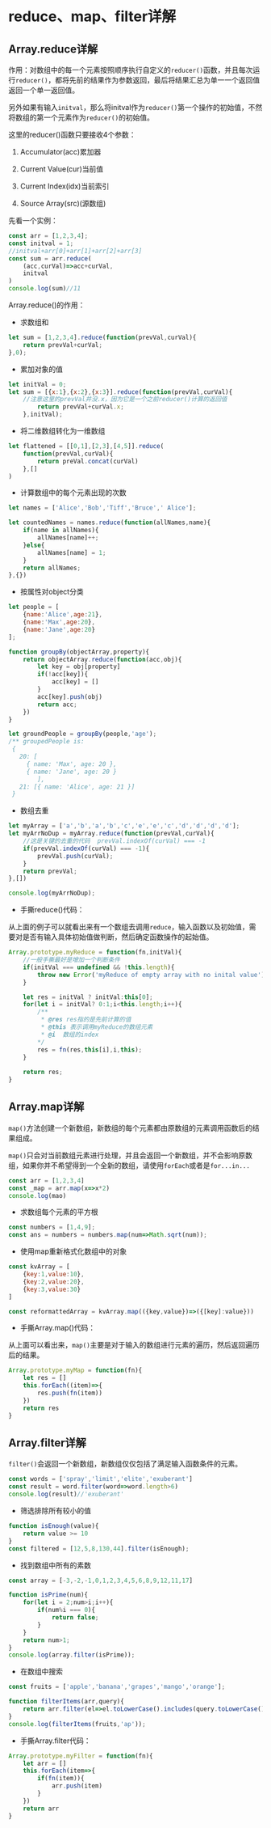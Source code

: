 # reduce、map、filter详解

## Array.reduce详解

作用：对数组中的每一个元素按照顺序执行自定义的`reducer()`函数，并且每次运行`reducer()`，都将先前的结果作为参数返回，最后将结果汇总为单一一个返回值返回一个单一返回值。

另外如果有输入`initval`，那么将initval作为`reducer()`第一个操作的初始值，不然将数组的第一个元素作为`reducer()`的初始值。

这里的reducer()函数只要接收4个参数：

1. Accumulator(acc)累加器

2. Current Value(cur)当前值

3. Current Index(idx)当前索引

4. Source Array(src)(源数组)

先看一个实例：

```javascript
const arr = [1,2,3,4];
const initval = 1;
//initval+arr[0]+arr[1]+arr[2]+arr[3]
const sum = arr.reduce(
    (acc,curVal)=>acc+curVal,
    initval
)
console.log(sum)//11
```

Array.reduce()的作用：

- 求数组和

```javascript
let sum = [1,2,3,4].reduce(function(prevVal,curVal){
    return prevVal+curVal;
},0);
```

- 累加对象的值

```javascript
let initVal = 0;
let sum = [{x:1},{x:2},{x:3}].reduce(function(prevVal,curVal){
    //注意这里的prevVal并没.x，因为它是一个之前reducer()计算的返回值
        return prevVal+curVal.x;
    },initVal);
```

- 将二维数组转化为一维数组

```javascript
let flattened = [[0,1],[2,3],[4,5]].reduce(
    function(prevVal,curVal){
        return preVal.concat(curVal)
    },[]
)
```

- 计算数组中的每个元素出现的次数

```javascript
let names = ['Alice','Bob','Tiff','Bruce',' Alice'];

let countedNames = names.reduce(function(allNames,name){
    if(name in allNames){
        allNames[name]++;
    }else{
        allNames[name] = 1;
    }
    return allNames;
},{})
```

- 按属性对object分类

```javascript
let people = [
    {name:'Alice',age:21},
    {name:'Max',age:20},
    {name:'Jane',age:20}
];

function groupBy(objectArray,property){
    return objectArray.reduce(function(acc,obj){
        let key = obj[property]
        if(!acc[key]){
            acc[key] = []
        }
        acc[key].push(obj)
        return acc;
    })
}

let groundPeople = groupBy(people,'age');
/** groupedPeople is:
 {
   20: [
     { name: 'Max', age: 20 },
     { name: 'Jane', age: 20 }
        ],
   21: [{ name: 'Alice', age: 21 }]
 }
```

- 数组去重

```javascript
let myArray = ['a','b','a','b','c','e','e','c','d','d','d','d'];
let myArrNoDup = myArray.reduce(function(prevVal,curVal){
    //这是关键的去重的代码  prevVal.indexOf(curVal) === -1
    if(prevVal.indexOf(curVal) === -1){
        prevVal.push(curVal);
    }
    return prevVal;
},[])

console.log(myArrNoDup);
```

- 手撕reduce()代码：

从上面的例子可以就看出来有一个数组去调用`reduce`，输入函数以及初始值，需要对是否有输入具体初始值做判断，然后确定函数操作的起始值。

```javascript
Array.prototype.myReduce = function(fn,initVal){
    //一般手撕最好是增加一个判断条件
    if(initVal === undefined && !this.length){
        throw new Error('myReduce of empty array with no inital value');
    }

    let res = initVal ? initVal:this[0];
    for(let i = initVal? 0:1;i<this.length;i++){
        /**
         * @res res指的是先前计算的值
         * @this 表示调用myReduce的数组元素
         * @i  数组的index
        */
        res = fn(res,this[i],i,this);
    } 
    
    return res;
}
```

## Array.map详解

`map()`方法创建一个新数组，新数组的每个元素都由原数组的元素调用函数后的结果组成。

`map()`只会对当前数组元素进行处理，并且会返回一个新数组，并不会影响原数组，如果你并不希望得到一个全新的数组，请使用`forEach`或者是`for...in...`

```javascript
const arr = [1,2,3,4]
const _map = arr.map(x=>x*2)
console.log(mao)
```

- 求数组每个元素的平方根

```javascript
const numbers = [1,4,9];
const ans = numbers = numbers.map(num=>Math.sqrt(num));
```

- 使用map重新格式化数组中的对象

```javascript
const kvArray = [
    {key:1,value:10},
    {key:2,value:20},
    {key:3,value:30}
]

const reformattedArray = kvArray.map(({key,value})=>({[key]:value}))
```

- 手撕Array.map()代码：

从上面可以看出来，`map()`主要是对于输入的数组进行元素的遍历，然后返回遍历后的结果。

```javascript
Array.prototype.myMap = function(fn){
    let res = []
    this.forEach((item)=>{
        res.push(fn(item))
    })
    return res
}
```

## Array.filter详解

`filter()`会返回一个新数组，新数组仅仅包括了满足输入函数条件的元素。

```javascript 
const words = ['spray','limit','elite','exuberant']
const result = word.filter(word=>word.length>6)
console.log(result)//'exuberant'
```

- 筛选排除所有较小的值

```javascript
function isEnough(value){
    return value >= 10
}
const filtered = [12,5,8,130,44].filter(isEnough);
```

- 找到数组中所有的素数

```javascript
const array = [-3,-2,-1,0,1,2,3,4,5,6,8,9,12,11,17]

function isPrime(num){
    for(let i = 2;num>i;i++){
        if(num%i === 0){
            return false;
        }
    }
    return num>1;
}
console.log(array.filter(isPrime));
```

- 在数组中搜索

```javascript
const fruits = ['apple','banana','grapes','mango','orange'];

function filterItems(arr,query){
    return arr.filter(el=>el.toLowerCase().includes(query.toLowerCase()));
}
console.log(filterItems(fruits,'ap'));
```

- 手撕Array.filter代码：

```javascript
Array.prototype.myFilter = function(fn){
    let arr = []
    this.forEach(item=>{
        if(fn(item)){
            arr.push(item)
        }
    })
    return arr
}
```










